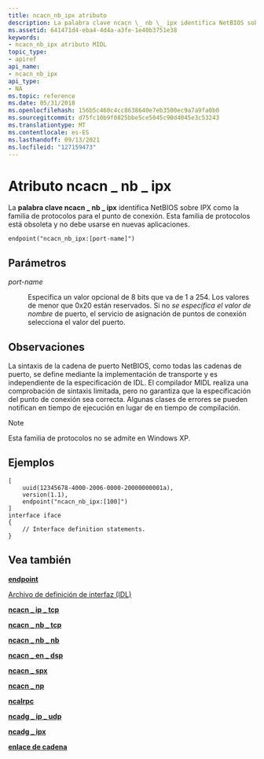 ```yaml
---
title: ncacn_nb_ipx atributo
description: La palabra clave ncacn \_ nb \_ ipx identifica NetBIOS sobre IPX como la familia de protocolos para el punto de conexión. Esta familia de protocolos está obsoleta y no debe usarse en nuevas aplicaciones.
ms.assetid: 641471d4-eba4-4d4a-a3fe-1e40b3751e38
keywords:
- ncacn_nb_ipx atributo MIDL
topic_type:
- apiref
api_name:
- ncacn_nb_ipx
api_type:
- NA
ms.topic: reference
ms.date: 05/31/2018
ms.openlocfilehash: 156b5c460c4cc8638640e7eb3500ec9a7a9fa0b0
ms.sourcegitcommit: d75fc10b9f0825bbe5ce5045c90d4045e3c53243
ms.translationtype: MT
ms.contentlocale: es-ES
ms.lasthandoff: 09/13/2021
ms.locfileid: "127159473"
---
```

# <a name="ncacn_nb_ipx-attribute"></a>Atributo ncacn \_ nb \_ ipx

La **palabra clave ncacn \_ nb \_ ipx** identifica NetBIOS sobre IPX como la familia de protocolos para el punto de conexión. Esta familia de protocolos está obsoleta y no debe usarse en nuevas aplicaciones.

``` syntax
endpoint("ncacn_nb_ipx:[port-name]")
```

## <a name="parameters"></a>Parámetros

<dl> <dt>

*port-name* 
</dt> <dd>

Especifica un valor opcional de 8 bits que va de 1 a 254. Los valores de menor que 0x20 están reservados. Si no *se especifica el valor de nombre* de puerto, el servicio de asignación de puntos de conexión selecciona el valor del puerto.

</dd> </dl>

## <a name="remarks"></a>Observaciones

La sintaxis de la cadena de puerto NetBIOS, como todas las cadenas de puerto, se define mediante la implementación de transporte y es independiente de la especificación de IDL. El compilador MIDL realiza una comprobación de sintaxis limitada, pero no garantiza que la especificación del punto de conexión sea correcta. Algunas clases de errores se pueden notifican en tiempo de ejecución en lugar de en tiempo de compilación.

> [!Note]  
> Esta familia de protocolos no se admite en Windows XP.

 

## <a name="examples"></a>Ejemplos

``` syntax
[
    uuid(12345678-4000-2006-0000-20000000001a), 
    version(1.1), 
    endpoint("ncacn_nb_ipx:[100]") 
] 
interface iface
{
    // Interface definition statements.
}
```

## <a name="see-also"></a>Vea también

<dl> <dt>

[**endpoint**](endpoint.md)
</dt> <dt>

[Archivo de definición de interfaz (IDL)](interface-definition-idl-file.md)
</dt> <dt>

[**ncacn \_ ip \_ tcp**](ncacn-ip-tcp.md)
</dt> <dt>

[**ncacn \_ nb \_ tcp**](ncacn-nb-tcp.md)
</dt> <dt>

[**ncacn \_ nb \_ nb**](ncacn-nb-nb.md)
</dt> <dt>

[**ncacn \_ en \_ dsp**](ncacn-at-dsp.md)
</dt> <dt>

[**ncacn \_ spx**](ncacn-spx.md)
</dt> <dt>

[**ncacn \_ np**](ncacn-np.md)
</dt> <dt>

[**ncalrpc**](ncalrpc.md)
</dt> <dt>

[**ncadg \_ ip \_ udp**](ncadg-ip-udp.md)
</dt> <dt>

[**ncadg \_ ipx**](ncadg-ipx.md)
</dt> <dt>

[**enlace de cadena**](/windows/desktop/Rpc/string-binding)
</dt> </dl>

 

 
